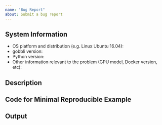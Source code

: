 ```yaml
---
name: "Bug Report"
about: Submit a bug report
---
```


## System Information
- OS platform and distribution (e.g. Linux Ubuntu 16.04):
- gobbli version:
- Python version:
- Other information relevant to the problem (GPU model, Docker version, etc):

## Description

<!-- In this section, concisely describe what the problem is.  If you have any ideas as to what's causing it and/or how it may be solved, please share those as well. -->

## Code for Minimal Reproducible Example

<!-- Write code here that demonstrates your problem. Include any imports, logging, etc. needed to see the issue. Make sure it's formatted readably. -->

## Output

<!-- Paste any output/logs that demonstrate the problem here. -->
